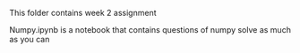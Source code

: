 This folder contains week 2 assignment 


Numpy.ipynb is a notebook that contains questions of numpy solve as much as you can
